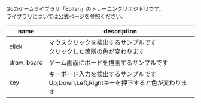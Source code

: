 Goのゲームライブラリ「Ebiten」のトレーニングリポジトリです。  
ライブラリについては[公式ページ](https://ebiten.org/)を参照ください。  

| name | description |
| --- | --- |
| click | マウスクリックを検出するサンプルです<br>クリックした箇所の色が変わります |
| draw_board | ゲーム画面にボードを描画するサンプルです |
| key | キーボード入力を検出するサンプルです<br>Up,Down,Left,Rightキーを押下すると色が変わります |

